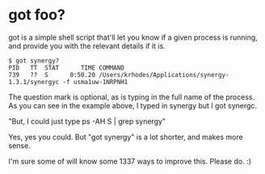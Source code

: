 # got foo? #

got is a simple shell script that'll let you know if a given process is running, 
and provide you with the relevant details if it is. 

	$ got synergy?
	PID   TT  STAT      TIME COMMAND
	739   ??  S      0:50.20 /Users/krhodes/Applications/synergy-1.3.1/synergyc -f usma1uw-1NRPNH1


The question mark is optional, as is typing in the full name of the process.
As you can see in the example above, I typed in synergy but I got synergc.

"But, I could just type ps -AH S | grep synergy"

Yes, yes you could. But "got synergy" is a lot shorter, and makes more sense.

I'm sure some of will know some 1337 ways to improve this. Please do. :)
